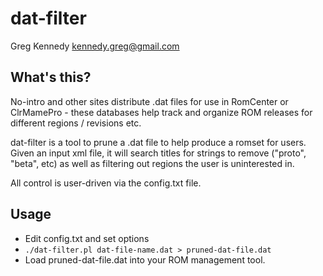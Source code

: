 # dat-filter
Greg Kennedy <kennedy.greg@gmail.com>

## What's this?
No-intro and other sites distribute .dat files for use in RomCenter or ClrMamePro - these databases help track and organize ROM releases for different regions / revisions etc.

dat-filter is a tool to prune a .dat file to help produce a romset for users.  Given an input xml file, it will search titles for strings to remove ("proto", "beta", etc) as well as filtering out regions the user is uninterested in.

All control is user-driven via the config.txt file.

## Usage
* Edit config.txt and set options
* `./dat-filter.pl dat-file-name.dat > pruned-dat-file.dat`
* Load pruned-dat-file.dat into your ROM management tool.
